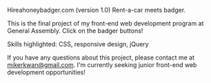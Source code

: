 Hireahoneybadger.com (version 1.0)
Rent-a-car meets badger. 


This is the final project of my front-end web development program at General Assembly. 
Click on the badger buttons!


Skills highlighted:
CSS, responsive design, jQuery


If you have any questions about this project, please contact me at mikerkwan@gmail.com. 
I'm currently seeking junior front-end web development opportunities!
